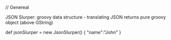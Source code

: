 

// Genereal

JSON Slurper:
groovy data structure  - translating JSON
returns pure groovy object (above GString)

def jsonSlurper = new JsonSlurper() { "name":"John" }
